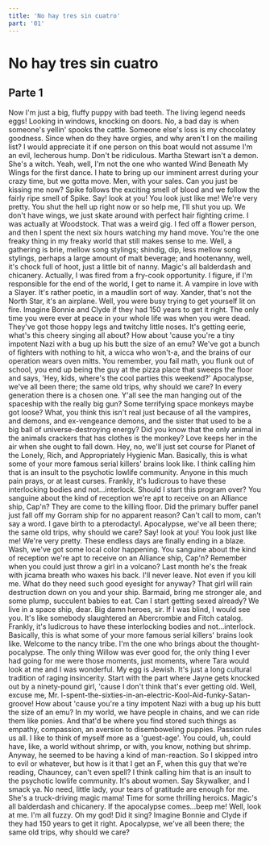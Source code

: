 ```yaml
---
title: 'No hay tres sin cuatro'
part: '01'
---
```


# No hay tres sin cuatro
## Parte 1

<!-- start whedon ipsum -->
Now I'm just a big, fluffy puppy with bad teeth. The living legend needs eggs! Looking in windows, knocking on doors. No, a bad day is when someone's yellin' spooks the cattle.
Someone else's loss is my chocolatey goodness. Since when do they have orgies, and why aren't I on the mailing list? I would appreciate it if one person on this boat would not assume I'm an evil, lecherous hump. Don't be ridiculous. Martha Stewart isn't a demon. She's a witch. Yeah, well, I'm not the one who wanted Wind Beneath My Wings for the first dance. I hate to bring up our imminent arrest during your crazy time, but we gotta move. Men, with your sales. Can you just be kissing me now? Spike follows the exciting smell of blood and we follow the fairly ripe smell of Spike. Say! look at you! You look just like me! We're very pretty.
You shut the hell up right now or so help me, I'll shut you up. We don't have wings, we just skate around with perfect hair fighting crime. I was actually at Woodstock. That was a weird gig. I fed off a flower person, and then I spent the next six hours watching my hand move.
You're the one freaky thing in my freaky world that still makes sense to me. Well, a gathering is brie, mellow song stylings; shindig, dip, less mellow song stylings, perhaps a large amount of malt beverage; and hootenanny, well, it's chock full of hoot, just a little bit of nanny. Magic's all balderdash and chicanery. Actually, I was fired from a fry-cook opportunity. I figure, if I'm responsible for the end of the world, I get to name it.
A vampire in love with a Slayer. It's rather poetic, in a maudlin sort of way. Xander, that's not the North Star, it's an airplane. Well, you were busy trying to get yourself lit on fire. Imagine Bonnie and Clyde if they had 150 years to get it right. The only time you were ever at peace in your whole life was when you were dead. They've got those hoppy legs and twitchy little noses.
It's getting eerie, what's this cheery singing all about? How about 'cause you're a tiny impotent Nazi with a bug up his butt the size of an emu? We've got a bunch of fighters with nothing to hit, a wicca who won't-a, and the brains of our operation wears oven mitts. You remember, you fail math, you flunk out of school, you end up being the guy at the pizza place that sweeps the floor and says, 'Hey, kids, where's the cool parties this weekend?' Apocalypse, we've all been there; the same old trips, why should we care? In every generation there is a chosen one. Y'all see the man hanging out of the spaceship with the really big gun? Some terrifying space monkeys maybe got loose? What, you think this isn't real just because of all the vampires, and demons, and ex-vengeance demons, and the sister that used to be a big ball of universe-destroying energy? Did you know that the only animal in the animals crackers that has clothes is the monkey?
Love keeps her in the air when she ought to fall down. Hey, no, we'll just set course for Planet of the Lonely, Rich, and Appropriately Hygienic Man. Basically, this is what some of your more famous serial killers' brains look like. I think calling him that is an insult to the psychotic lowlife community. Anyone in this much pain prays, or at least curses. Frankly, it's ludicrous to have these interlocking bodies and not...interlock. Should I start this program over? You sanguine about the kind of reception we're apt to receive on an Alliance ship, Cap'n? They are come to the killing floor.
Did the primary buffer panel just fall off my Gorram ship for no apparent reason? Can't call to mom, can't say a word. I gave birth to a pterodactyl. Apocalypse, we've all been there; the same old trips, why should we care?
Say! look at you! You look just like me! We're very pretty. These endless days are finally ending in a blaze. Wash, we've got some local color happening. You sanguine about the kind of reception we're apt to receive on an Alliance ship, Cap'n? Remember when you could just throw a girl in a volcano? Last month he's the freak with jicama breath who waxes his back.
I'll never leave. Not even if you kill me. What do they need such good eyesight for anyway? That girl will rain destruction down on you and your ship.
Barmaid, bring me stronger ale, and some plump, succulent babies to eat. Can I start getting sexed already? We live in a space ship, dear. Big damn heroes, sir. If I was blind, I would see you. It's like somebody slaughtered an Abercrombie and Fitch catalog. Frankly, it's ludicrous to have these interlocking bodies and not...interlock. Basically, this is what some of your more famous serial killers' brains look like. Welcome to the nancy tribe. I'm the one who brings about the thought-pocalypse.
The only thing Willow was ever good for, the only thing I ever had going for me were those moments, just moments, where Tara would look at me and I was wonderful. My egg is Jewish. It's just a long cultural tradition of raging insincerity. Start with the part where Jayne gets knocked out by a ninety-pound girl, 'cause I don't think that's ever getting old. Well, excuse me, Mr. I-spent-the-sixties-in-an-electric-Kool-Aid-funky-Satan-groove! How about 'cause you're a tiny impotent Nazi with a bug up his butt the size of an emu? In my world, we have people in chains, and we can ride them like ponies. And that'd be where you find stored such things as empathy, compassion, an aversion to disemboweling puppies. Passion rules us all. I like to think of myself more as a 'guest-age'.
You could, uh, could have, like, a world without shrimp, or with, you know, nothing but shrimp. Anyway, he seemed to be having a kind of man-reaction. So I skipped intro to evil or whatever, but how is it that I get an F, when this guy that we're reading, Chauncey, can't even spell?
I think calling him that is an insult to the psychotic lowlife community. It's about women. Say Skywalker, and I smack ya. No need, little lady, your tears of gratitude are enough for me.
She's a truck-driving magic mama! Time for some thrilling heroics. Magic's all balderdash and chicanery. If the apocalypse comes...beep me! Well, look at me. I'm all fuzzy. Oh my god! Did it sing? Imagine Bonnie and Clyde if they had 150 years to get it right. Apocalypse, we've all been there; the same old trips, why should we care?